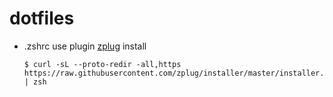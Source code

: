 # dotfiles

- .zshrc
  use plugin [zplug](https://github.com/zplug/zplug) install
  ```
  $ curl -sL --proto-redir -all,https https://raw.githubusercontent.com/zplug/installer/master/installer.zsh | zsh
  ```

